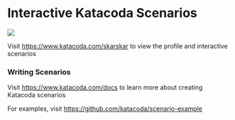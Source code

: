# Interactive Katacoda Scenarios

[![](http://shields.katacoda.com/katacoda/skarskar/count.svg)](https://www.katacoda.com/skarskar "Get your profile on Katacoda.com")

Visit https://www.katacoda.com/skarskar to view the profile and interactive scenarios

### Writing Scenarios
Visit https://www.katacoda.com/docs to learn more about creating Katacoda scenarios

For examples, visit https://github.com/katacoda/scenario-example
